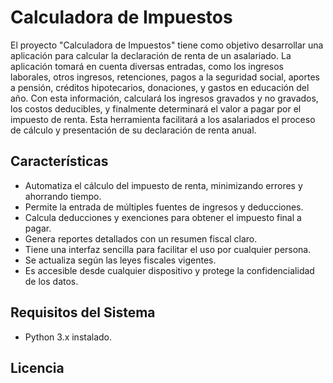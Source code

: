 # Calculadora de Impuestos
El proyecto "Calculadora de Impuestos" tiene como objetivo desarrollar una aplicación para calcular la declaración de renta de un asalariado. La aplicación tomará en cuenta diversas entradas, como los ingresos laborales, otros ingresos, retenciones, pagos a la seguridad social, aportes a pensión, créditos hipotecarios, donaciones, y gastos en educación del año. Con esta información, calculará los ingresos gravados y no gravados, los costos deducibles, y finalmente determinará el valor a pagar por el impuesto de renta. Esta herramienta facilitará a los asalariados el proceso de cálculo y presentación de su declaración de renta anual.

## Características

- Automatiza el cálculo del impuesto de renta, minimizando errores y ahorrando tiempo.
- Permite la entrada de múltiples fuentes de ingresos y deducciones.
- Calcula deducciones y exenciones para obtener el impuesto final a pagar.
- Genera reportes detallados con un resumen fiscal claro.
- Tiene una interfaz sencilla para facilitar el uso por cualquier persona.
- Se actualiza según las leyes fiscales vigentes.
- Es accesible desde cualquier dispositivo y protege la confidencialidad de los datos.

## Requisitos del Sistema

- Python 3.x instalado.

## Licencia
